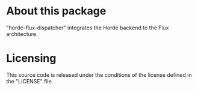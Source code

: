 # About this package

"horde-flux-dispatcher" integrates the Horde backend to the Flux architecture.

# Licensing

This source code is released under the conditions of the license defined in the "LICENSE" file.
